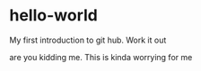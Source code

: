 # hello-world
My first introduction to git hub. Work it out


are you kidding me. This is kinda worrying for me
